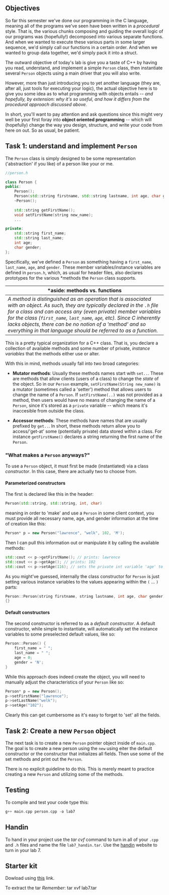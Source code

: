 ## Objectives

So far this semester we've done our programming in the C language, meaning all of 
the programs we've seen have been written in a *procedural* style. That is, the various 
chunks composing and guiding the overall logic of our programs was (hopefully!) 
decomposed into various separate functions. And when we wanted to execute these various 
parts in some larger sequence, we'd simply call our functions in a certain order. And 
when we wanted to group data together, we'd simply pack it into a struct. 

The outward objective of today's lab is give you a taste of C++ by having you 
read, understand, and implement a simple `Person` class, then instantiate several 
`Person` objects using a main driver that you will also write. 

However, more than just introducing you to yet another language (they are, after all, 
just tools for executing your logic), the actual objective here is to give you 
some idea as to what programming with objects entails -- *and hopefully, 
by extension: why it's so useful, and how it differs from the procedural approach 
discussed above.*

In short, you'll want to pay attention and ask questions since this might very well
be your first foray into **object oriented programming** -- which will (hopefully) 
change the way you design, structure, and write your code from here on out. 
So as usual, be patient. 

## Task 1: understand and implement `Person`

The `Person` class is simply designed to be some representation 
('abstraction' if you like) of a person like your or me. 

```c++
//person.h

class Person {
public:
    Person(); 
    Person(std::string firstname, std::string lastname, int age, char gender);	
    ~Person();
    
    std::string getFirstName();	
    void setFirstName(string new_name);
	...

private:
    std::string first_name;
    std::string last_name;
    int age;
    char gender;
};
```

Specifically, we've defined a 
`Person` as something having a `first_name`, `last_name`, `age`, and `gender`. These 
member variables/instance variables are defined in `person.h`, which, as usual for header 
files, also declares prototypes for the various *methods the `Person` class supports.

|*aside: methods vs. functions|
|-------------|
| *A method is distinguished as an operation that is associated with an object. As such, they are typically declared in the `.h` file for a class and can access any (even private) member variables for the class (`first_name`, `last_name`, `age`, etc). Since C inherently lacks objects, there can be no notion of a 'method' and so everything in that language should be referred to as a function.* |

This is a pretty typical organization for a C++ class. That is, you declare a collection
of available methods and some number of private, *instance variables* that the methods 
either use or alter.

With this in mind, methods usually fall into two broad categories:

* **Mutator methods**: Usually these methods names start with `set..`. 
These are methods that allow clients (users of a class) to change the 
*state* of the object. So in our `Person` example, `setFirstName(String new_name)` is
a mutator (sometimes called a 'setter') method that allows users to change the name
of a `Person`. If `setFirstName(..)` was not provided as a method, then users would 
have no means of changing the name of a `Person`, since it's stored as a `private`
 variable -- which means it's inaccesible from outside the class. 

* **Accessor methods**: These methods have names that are usually prefixed by `get..`.
In short, these methods return allow you to access/'get-at' some (potentially private) 
data stored within a class. For instance `getFirstName()` declares a string returning 
the first name of the `Person`. 

### "What makes a `Person` anyways?"

To use a `Person` object, it must first be made (instantiated) via a class *constructor*. 
In this case, there are actually two to choose from. 

#### Parameterized constructors

The first is declared like this in the header:
```c++
Person(std::string, std::string, int, char)
```
meaning in order to 'make' and use a `Person` in some client context, you must provide 
all necessary name, age, and gender information at the time of creation like this:

```c++
Person* p = new Person("lawrence", "welk", 102, 'M');
```

Then I can pull this information out or manipulate it by calling the available 
methods:

```c++
std::cout << p->getFirstName(); // prints: lawrence
std::cout << p->getAge(); // prints: 102
std::cout << p->setAge(116); // sets the private int variable 'age' to 116
```
As you might've guessed, internally the class constructor for `Person` is just setting
various instance variables to the values appearing within the `(` ... `)` parts:

```c++
Person::Person(string firstname, string lastname, int age, char gender) :
{}
```

#### Default constructors 

The second constructor is referred to as a *default constructor*. A default constructor,
while simple to instantiate, will automatically set the instance variables to some 
preselected default values, like so:

```c++
Person::Person() {
    first_name = " "; 
    last_name = " "; 
    age = 0; 
    gender = 'N'; 	
}
```

While this approach does indeed create the object, you will need to manually adjust the characteristics of your `Person` like so:

```c++
Person* p = new Person();
p->setFirstName("lawrence");
p->setLastName("welk");
p->setAge("102");
```

Clearly this can get cumbersome as it's easy to forget to 'set' all the fields.

## Task 2: Create a new `Person` object

The next task is to create a new `Person` pointer object inside of `main.cpp`. The goal is to create a new person using the `new` using eiter the default constructor or the constructor that initializes all fields. Then use some of the set methods and print out the `Person`.

There is no explicit guideline to do this. This is merely meant to practice creating a new `Person` and utilizing some of the methods.

## Testing

To compile and test your code type this:

```c++
g++ main.cpp person.cpp -o lab7
```

## Handin

To hand in your project use the *tar cvf* command to turn in all of your `.cpp` and `.h` files and name the file `lab7_handin.tar`. Use the [handin](http://handin.cs.clemson.edu/courses) website to turn in your lab 7.

## Starter kit
Dowload using [this](https://github.com/takumib/cpsc210-labs/releases/download/7.0/lab7.tar) link.

To extract the tar *Remember*: tar xvf lab7.tar
